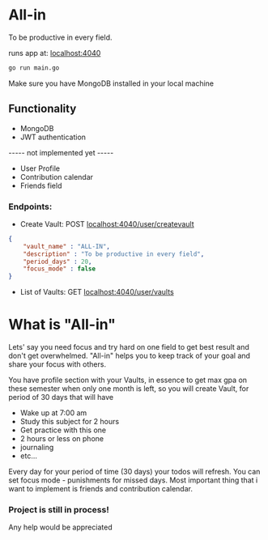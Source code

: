 # All-in

To be productive in every field.

runs app at: [localhost:4040]((http://localhost:4040/))
```bash
go run main.go
```
Make sure you have MongoDB installed in your local machine
## Functionality
- MongoDB
- JWT authentication

----- not implemented yet -----
- User Profile 
- Contribution calendar 
- Friends field

### Endpoints:
- Create Vault: POST [localhost:4040/user/createvault](http://localhost:4040/user/createvault)
```json
{
    "vault_name" : "ALL-IN",
    "description" : "To be productive in every field",
    "period_days" : 20,
    "focus_mode" : false
}
```
- List of Vaults: GET [localhost:4040/user/vaults](http://localhost:4040/user/vaults)

# What is "All-in"
Lets' say you need focus and try hard on one field to get best result and don't get overwhelmed.
"All-in" helps you to keep track of your goal and share your focus with others.

You have profile section with your Vaults, in essence to get max gpa on these semester when only one month is left, 
so you will create Vault, for period of 30 days
that will have 

- Wake up at 7:00 am
- Study this subject for 2 hours
- Get practice with this one
- 2 hours or less on phone
- journaling
- etc...

Every day for your period of time (30 days) your todos will refresh.
You can set focus mode - punishments for missed days. 
Most important thing that i want to implement is friends and contribution calendar.

### Project is still in process! 
Any help would be appreciated 

